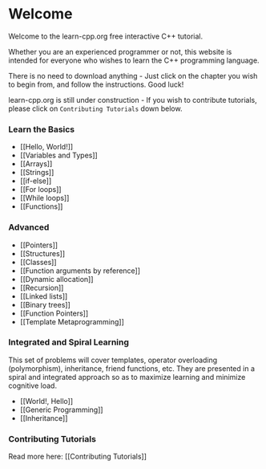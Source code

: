 # Welcome

Welcome to the learn-cpp.org free interactive C++ tutorial.

Whether you are an experienced programmer or not, this website is intended for everyone who wishes to learn the C++ programming language.

There is no need to download anything - Just click on the chapter you wish to begin from, and follow the instructions. Good luck!

learn-cpp.org is still under construction - If you wish to contribute tutorials, please click on `Contributing Tutorials` down below.

### Learn the Basics

- [[Hello, World!]]
- [[Variables and Types]]
- [[Arrays]]
- [[Strings]]
- [[if-else]]
- [[For loops]]
- [[While loops]]
- [[Functions]]

### Advanced
- [[Pointers]]
- [[Structures]]
- [[Classes]]
- [[Function arguments by reference]]
- [[Dynamic allocation]]
- [[Recursion]]
- [[Linked lists]]
- [[Binary trees]]
- [[Function Pointers]]
- [[Template Metaprogramming]]

### Integrated and Spiral Learning

This set of problems will cover templates, operator overloading (polymorphism), inheritance, friend functions, etc. 
They are presented in a spiral and integrated approach so as to maximize learning and minimize cognitive load.

- [[World!, Hello]]
- [[Generic Programming]]
- [[Inheritance]]


### Contributing Tutorials

Read more here: [[Contributing Tutorials]]

